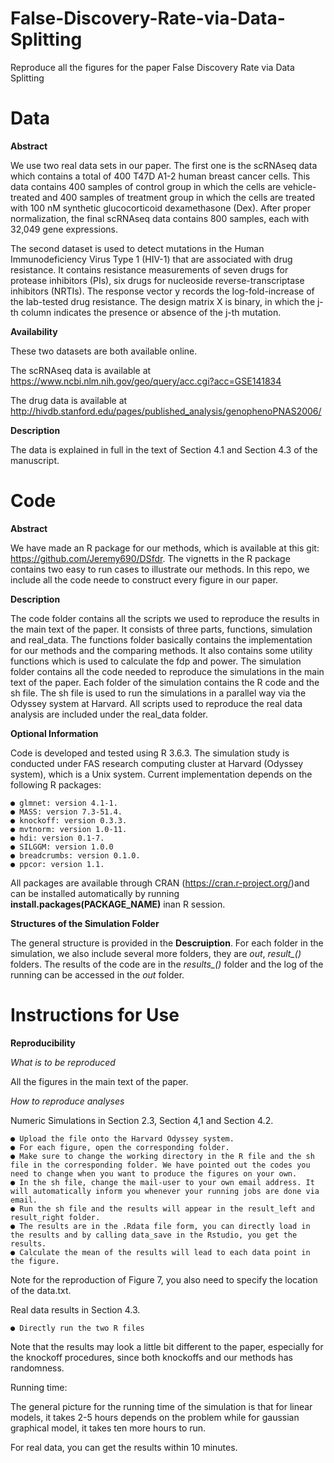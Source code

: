 # False-Discovery-Rate-via-Data-Splitting
Reproduce all the figures for the paper False Discovery Rate via Data Splitting

# Data

**Abstract**

We use two real data sets in our paper. The first one is the scRNAseq data which contains a total of 400 T47D A1-2 human breast cancer cells. This data contains 400 samples of control group in which the cells are vehicle-treated and 400 samples of treatment group in which the cells are treated with 100 nM synthetic glucocorticoid dexamethasone (Dex). After proper normalization, the final scRNAseq data contains 800 samples, each with 32,049 gene expressions.

The second dataset is used to detect mutations in the Human Immunodeficiency Virus Type 1 (HIV-1) that are associated with drug resistance. It contains resistance measurements of seven drugs for protease inhibitors (PIs), six drugs for nucleoside reverse-transcriptase inhibitors (NRTIs). The response vector y records the log-fold-increase of the lab-tested drug resistance. The design matrix X is binary, in which the j-th column indicates the presence or absence of the j-th mutation.

**Availability**

These two datasets are both available online.

The scRNAseq data is available at
https://www.ncbi.nlm.nih.gov/geo/query/acc.cgi?acc=GSE141834

The drug data is available at 
http://hivdb.stanford.edu/pages/published_analysis/genophenoPNAS2006/

**Description**

The data is explained in full in the text of Section 4.1 and Section 4.3 of the manuscript.

# Code

**Abstract**

We have made an R package for our methods, which is available at this git: https://github.com/Jeremy690/DSfdr. The vignetts in the R package contains two easy to run cases to illustrate our methods. In this repo, we include all the code neede to construct every figure in our paper. 

**Description**

The code folder contains all the scripts we used to reproduce the results in the main text of the paper. It consists of three parts, functions, simulation and real_data. The functions folder basically contains the implementation for our methods and the comparing methods. It also contains some utility functions which is used to calculate the fdp and power. The simulation folder contains all the code needed to reproduce the simulations in the main text of the paper. Each folder of the simulation contains the R code and the sh file. The sh file is used to run the simulations in a parallel way via the Odyssey system at Harvard. All scripts used to reproduce the real data analysis are included under the real_data folder.

**Optional Information**

Code is developed and tested using R 3.6.3. The simulation study is conducted under FAS research computing cluster at Harvard (Odyssey system), which is a Unix system. Current implementation depends on the following R packages:

```
● glmnet: version 4.1-1.
● MASS: version 7.3-51.4.
● knockoff: version 0.3.3.
● mvtnorm: version 1.0-11.
● hdi: version 0.1-7.
● SILGGM: version 1.0.0
● breadcrumbs: version 0.1.0.
● ppcor: version 1.1.
```

All packages are available through CRAN (https://cran.r-project.org/)and can be installed automatically by running **install.packages(PACKAGE_NAME)** inan R session.

**Structures of the Simulation Folder**

The general structure is provided in the **Descruiption**. For each folder in the simulation, we also include several more folders, they are *out*, *result_()* folders. The results of the code are in the *results_()* folder and the log of the running can be accessed in the *out* folder.

# Instructions for Use

**Reproducibility**

*What is to be reproduced*

All the figures in the main text of the paper.

*How to reproduce analyses*

Numeric Simulations in Section 2.3, Section 4,1 and Section 4.2.

```
● Upload the file onto the Harvard Odyssey system.
● For each figure, open the corresponding folder.
● Make sure to change the working directory in the R file and the sh file in the corresponding folder. We have pointed out the codes you need to change when you want to produce the figures on your own.
● In the sh file, change the mail-user to your own email address. It will automatically inform you whenever your running jobs are done via email.
● Run the sh file and the results will appear in the result_left and result_right folder. 
● The results are in the .Rdata file form, you can directly load in the results and by calling data_save in the Rstudio, you get the results.
● Calculate the mean of the results will lead to each data point in the figure.
```

Note for the reproduction of Figure 7, you also need to specify the location of the data.txt. 

Real data results in Section 4.3.

```
● Directly run the two R files
```

Note that the results may look a little bit different to the paper, especially for the knockoff procedures, since both knockoffs and our methods has randomness.

Running time:

The general picture for the running time of the simulation is that for linear models, it takes 2-5 hours depends on the problem while for gaussian graphical model, it takes ten more hours to run.

For real data, you can get the results within 10 minutes.

